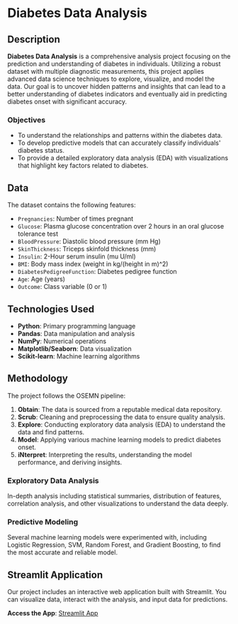 # Diabetes Data Analysis

## Description

**Diabetes Data Analysis** is a comprehensive analysis project focusing on the prediction and understanding of diabetes in individuals. Utilizing a robust dataset with multiple diagnostic measurements, this project applies advanced data science techniques to explore, visualize, and model the data. Our goal is to uncover hidden patterns and insights that can lead to a better understanding of diabetes indicators and eventually aid in predicting diabetes onset with significant accuracy.

### Objectives

- To understand the relationships and patterns within the diabetes data.
- To develop predictive models that can accurately classify individuals' diabetes status.
- To provide a detailed exploratory data analysis (EDA) with visualizations that highlight key factors related to diabetes.

## Data

The dataset contains the following features:

- `Pregnancies`: Number of times pregnant
- `Glucose`: Plasma glucose concentration over 2 hours in an oral glucose tolerance test
- `BloodPressure`: Diastolic blood pressure (mm Hg)
- `SkinThickness`: Triceps skinfold thickness (mm)
- `Insulin`: 2-Hour serum insulin (mu U/ml)
- `BMI`: Body mass index (weight in kg/(height in m)^2)
- `DiabetesPedigreeFunction`: Diabetes pedigree function
- `Age`: Age (years)
- `Outcome`: Class variable (0 or 1)

## Technologies Used

- **Python**: Primary programming language
- **Pandas**: Data manipulation and analysis
- **NumPy**: Numerical operations
- **Matplotlib/Seaborn**: Data visualization
- **Scikit-learn**: Machine learning algorithms

## Methodology

The project follows the OSEMN pipeline:

1. **Obtain**: The data is sourced from a reputable medical data repository.
2. **Scrub**: Cleaning and preprocessing the data to ensure quality analysis.
3. **Explore**: Conducting exploratory data analysis (EDA) to understand the data and find patterns.
4. **Model**: Applying various machine learning models to predict diabetes onset.
5. **iNterpret**: Interpreting the results, understanding the model performance, and deriving insights.

### Exploratory Data Analysis

In-depth analysis including statistical summaries, distribution of features, correlation analysis, and other visualizations to understand the data deeply.

### Predictive Modeling

Several machine learning models were experimented with, including Logistic Regression, SVM, Random Forest, and Gradient Boosting, to find the most accurate and reliable model.

## Streamlit Application

Our project includes an interactive web application built with Streamlit. You can visualize data, interact with the analysis, and input data for predictions.

**Access the App**: [Streamlit App](http://192.168.0.16:8502)
